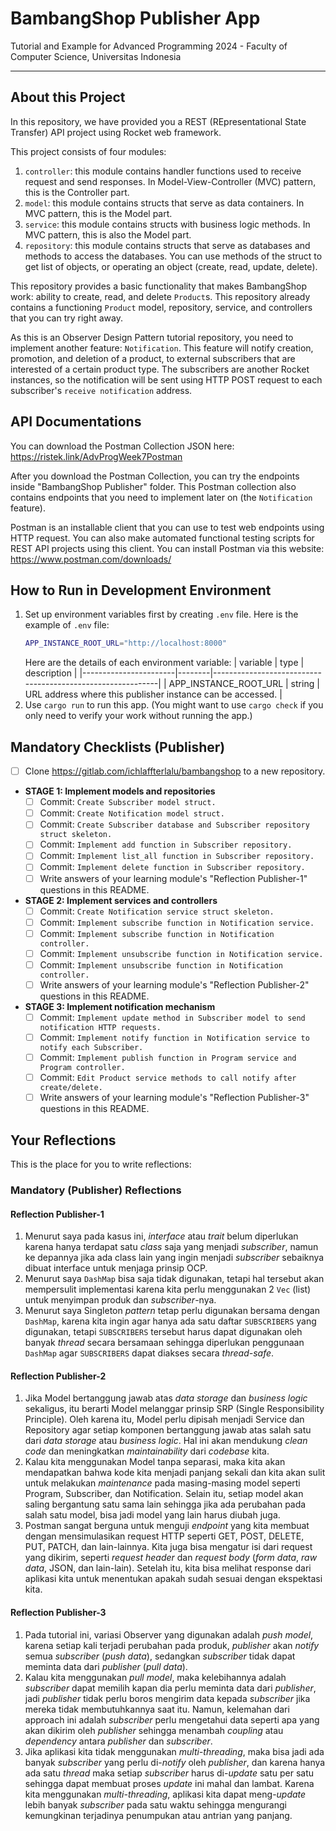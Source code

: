 # BambangShop Publisher App
Tutorial and Example for Advanced Programming 2024 - Faculty of Computer Science, Universitas Indonesia

---

## About this Project
In this repository, we have provided you a REST (REpresentational State Transfer) API project using Rocket web framework.

This project consists of four modules:
1.  `controller`: this module contains handler functions used to receive request and send responses.
    In Model-View-Controller (MVC) pattern, this is the Controller part.
2.  `model`: this module contains structs that serve as data containers.
    In MVC pattern, this is the Model part.
3.  `service`: this module contains structs with business logic methods.
    In MVC pattern, this is also the Model part.
4.  `repository`: this module contains structs that serve as databases and methods to access the databases.
    You can use methods of the struct to get list of objects, or operating an object (create, read, update, delete).

This repository provides a basic functionality that makes BambangShop work: ability to create, read, and delete `Product`s.
This repository already contains a functioning `Product` model, repository, service, and controllers that you can try right away.

As this is an Observer Design Pattern tutorial repository, you need to implement another feature: `Notification`.
This feature will notify creation, promotion, and deletion of a product, to external subscribers that are interested of a certain product type.
The subscribers are another Rocket instances, so the notification will be sent using HTTP POST request to each subscriber's `receive notification` address.

## API Documentations

You can download the Postman Collection JSON here: https://ristek.link/AdvProgWeek7Postman

After you download the Postman Collection, you can try the endpoints inside "BambangShop Publisher" folder.
This Postman collection also contains endpoints that you need to implement later on (the `Notification` feature).

Postman is an installable client that you can use to test web endpoints using HTTP request.
You can also make automated functional testing scripts for REST API projects using this client.
You can install Postman via this website: https://www.postman.com/downloads/

## How to Run in Development Environment
1.  Set up environment variables first by creating `.env` file.
    Here is the example of `.env` file:
    ```bash
    APP_INSTANCE_ROOT_URL="http://localhost:8000"
    ```
    Here are the details of each environment variable:
    | variable              | type   | description                                                |
    |-----------------------|--------|------------------------------------------------------------|
    | APP_INSTANCE_ROOT_URL | string | URL address where this publisher instance can be accessed. |
2.  Use `cargo run` to run this app.
    (You might want to use `cargo check` if you only need to verify your work without running the app.)

## Mandatory Checklists (Publisher)
-   [ ] Clone https://gitlab.com/ichlaffterlalu/bambangshop to a new repository.
-   **STAGE 1: Implement models and repositories**
    -   [ ] Commit: `Create Subscriber model struct.`
    -   [ ] Commit: `Create Notification model struct.`
    -   [ ] Commit: `Create Subscriber database and Subscriber repository struct skeleton.`
    -   [ ] Commit: `Implement add function in Subscriber repository.`
    -   [ ] Commit: `Implement list_all function in Subscriber repository.`
    -   [ ] Commit: `Implement delete function in Subscriber repository.`
    -   [ ] Write answers of your learning module's "Reflection Publisher-1" questions in this README.
-   **STAGE 2: Implement services and controllers**
    -   [ ] Commit: `Create Notification service struct skeleton.`
    -   [ ] Commit: `Implement subscribe function in Notification service.`
    -   [ ] Commit: `Implement subscribe function in Notification controller.`
    -   [ ] Commit: `Implement unsubscribe function in Notification service.`
    -   [ ] Commit: `Implement unsubscribe function in Notification controller.`
    -   [ ] Write answers of your learning module's "Reflection Publisher-2" questions in this README.
-   **STAGE 3: Implement notification mechanism**
    -   [ ] Commit: `Implement update method in Subscriber model to send notification HTTP requests.`
    -   [ ] Commit: `Implement notify function in Notification service to notify each Subscriber.`
    -   [ ] Commit: `Implement publish function in Program service and Program controller.`
    -   [ ] Commit: `Edit Product service methods to call notify after create/delete.`
    -   [ ] Write answers of your learning module's "Reflection Publisher-3" questions in this README.

## Your Reflections
This is the place for you to write reflections:

### Mandatory (Publisher) Reflections

#### Reflection Publisher-1
1. Menurut saya pada kasus ini, *interface* atau *trait* belum diperlukan karena hanya terdapat satu *class* saja yang menjadi *subscriber*, namun ke depannya jika ada class lain yang ingin menjadi *subscriber* sebaiknya dibuat interface untuk menjaga prinsip OCP. 
2. Menurut saya `DashMap` bisa saja tidak digunakan, tetapi hal tersebut akan mempersulit implementasi karena kita perlu menggunakan 2 `Vec` (list) untuk menyimpan produk dan *subscriber*-nya.
3. Menurut saya Singleton *pattern* tetap perlu digunakan bersama dengan `DashMap`, karena kita ingin agar hanya ada satu daftar `SUBSCRIBERS` yang digunakan, tetapi `SUBSCRIBERS` tersebut harus dapat digunakan oleh banyak *thread* secara bersamaan sehingga diperlukan penggunaan `DashMap` agar `SUBSCRIBERS` dapat diakses secara *thread-safe*.

#### Reflection Publisher-2
1. Jika Model bertanggung jawab atas *data storage* dan *business logic* sekaligus, itu berarti Model melanggar prinsip SRP (Single Responsibility Principle). Oleh karena itu, Model perlu dipisah menjadi Service dan Repository agar setiap komponen bertanggung jawab atas salah satu dari *data storage* atau *business logic*. Hal ini akan mendukung *clean code* dan meningkatkan *maintainability* dari *codebase* kita.
2. Kalau kita menggunakan Model tanpa separasi, maka kita akan mendapatkan bahwa kode kita menjadi panjang sekali dan kita akan sulit untuk melakukan *maintenance* pada masing-masing model seperti Program, Subscriber, dan Notification. Selain itu, setiap model akan saling bergantung satu sama lain sehingga jika ada perubahan pada salah satu model, bisa jadi model yang lain harus diubah juga.
3. Postman sangat berguna untuk menguji *endpoint* yang kita membuat dengan mensimulasikan request HTTP seperti GET, POST, DELETE, PUT, PATCH, dan lain-lainnya. Kita juga bisa mengatur isi dari request yang dikirim, seperti *request header* dan *request body* (*form data*, *raw data*, JSON, dan lain-lain). Setelah itu, kita bisa melihat response dari aplikasi kita untuk menentukan apakah sudah sesuai dengan ekspektasi kita.

#### Reflection Publisher-3
1. Pada tutorial ini, variasi Observer yang digunakan adalah *push model*, karena setiap kali terjadi perubahan pada produk, *publisher* akan *notify* semua *subscriber* (*push data*), sedangkan *subscriber* tidak dapat meminta data dari *publisher* (*pull data*).
2. Kalau kita menggunakan *pull model*, maka kelebihannya adalah *subscriber* dapat memilih kapan dia perlu meminta data dari *publisher*, jadi *publisher* tidak perlu boros mengirim data kepada *subscriber* jika mereka tidak membutuhkannya saat itu. Namun, kelemahan dari approach ini adalah *subscriber* perlu mengetahui data seperti apa yang akan dikirim oleh *publisher* sehingga menambah *coupling* atau *dependency* antara *publisher* dan *subscriber*.
3. Jika aplikasi kita tidak menggunakan *multi-threading*, maka bisa jadi ada banyak *subscriber* yang perlu di-*notify* oleh *publisher*, dan karena hanya ada satu *thread* maka setiap *subscriber* harus di-*update* satu per satu sehingga dapat membuat proses *update* ini mahal dan lambat. Karena kita menggunakan *multi-threading*, aplikasi kita dapat meng-*update* lebih banyak *subscriber* pada satu waktu sehingga mengurangi kemungkinan terjadinya penumpukan atau antrian yang panjang.